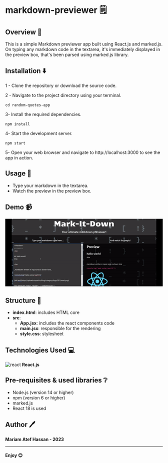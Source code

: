 # markdown-previewer 🗒️

## Overview 📄
This is a simple Markdown previewer app built using React.js and marked.js. On typing any markdown code in the textarea, it's immediately displayed in the preview box, that's been parsed using marked.js library.


## Installation ⬇️

1 - Clone the repository or download the source code.

2 - Navigate to the project directory using your terminal.

```
cd random-quotes-app
```

3- Install the required dependencies.

```
npm install
```

4- Start the development server.

```
npm start
```

5- Open your web browser and navigate to http://localhost:3000 to see the app in action.


## Usage 👐

- Type your markdown in the textarea.
- Watch the preview in the preview box.


## Demo 📹

<img src='demo.gif' alt='demo gif'>


## Structure 🌲

- **index.html**: includes HTML core
- **src**:
  - **App.jsx**: includes the react components code
  - **main.jsx**: responsible for the rendering
  - **style.css**: stylesheet


## Technologies Used 💻

<img src="https://upload.wikimedia.org/wikipedia/commons/thumb/a/a7/React-icon.svg/2300px-React-icon.svg.png" alt="react" width="30" height="30"> __React.js__


## Pre-requisites & used libraries :grey_question:
- Node.js (version 14 or higher)
- npm (version 6 or higher)
- marked.js 
- React 18 is used


## Author 🖊️

**Mariam Atef Hassan  - 2023**

<hr>

#### Enjoy :wink:

